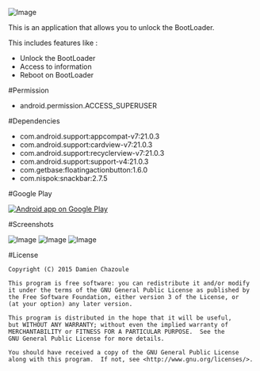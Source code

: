 ![Image](https://raw.githubusercontent.com/MrDoomy/PadLock/master/dev/images/padlock.png)

This is an application that allows you to unlock the BootLoader.

This includes features like :
- Unlock the BootLoader
- Access to information
- Reboot on BootLoader

#Permission

- android.permission.ACCESS_SUPERUSER

#Dependencies

- com.android.support:appcompat-v7:21.0.3
- com.android.support:cardview-v7:21.0.3
- com.android.support:recyclerview-v7:21.0.3
- com.android.support:support-v4:21.0.3
- com.getbase:floatingactionbutton:1.6.0
- com.nispok:snackbar:2.7.5

#Google Play

<a href="https://play.google.com/store/apps/details?id=com.doomy.padlock">
  <img alt="Android app on Google Play"
       src="https://developer.android.com/images/brand/en_app_rgb_wo_60.png" />
</a>

#Screenshots

![Image](https://raw.githubusercontent.com/MrDoomy/PadLock/master/dev/screenshots/hammerhead_1_small.png)
![Image](https://raw.githubusercontent.com/MrDoomy/PadLock/master/dev/screenshots/hammerhead_2_small.png)
![Image](https://raw.githubusercontent.com/MrDoomy/PadLock/master/dev/screenshots/flo_1_small.png)

#License

    Copyright (C) 2015 Damien Chazoule

    This program is free software: you can redistribute it and/or modify
    it under the terms of the GNU General Public License as published by
    the Free Software Foundation, either version 3 of the License, or
    (at your option) any later version.

    This program is distributed in the hope that it will be useful,
    but WITHOUT ANY WARRANTY; without even the implied warranty of
    MERCHANTABILITY or FITNESS FOR A PARTICULAR PURPOSE.  See the
    GNU General Public License for more details.

    You should have received a copy of the GNU General Public License
    along with this program.  If not, see <http://www.gnu.org/licenses/>.
